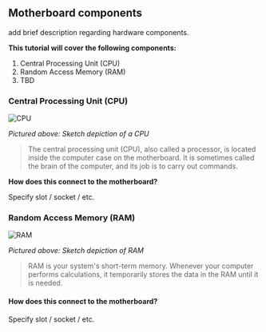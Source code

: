 ## Motherboard components

add brief description regarding hardware components.

**This tutorial will cover the following components:**
1. Central Processing Unit (CPU) 
2. Random Access Memory (RAM) 
3. TBD

### Central Processing Unit (CPU)

![CPU](https://media.gcflearnfree.org/content/55e073157dd48174331f5168_01_17_2014/Inside_CPU-02.jpg "CPU")

*Pictured above: Sketch depiction of a CPU*

> The central processing unit (CPU), also called a processor, is located inside the computer case on the motherboard. It is sometimes called the brain of the computer, and its job is to carry out commands.

**How does this connect to the motherboard?**

Specify slot / socket / etc.

### Random Access Memory (RAM)

![RAM](https://media.gcflearnfree.org/content/55e073157dd48174331f5168_01_17_2014/Inside_RAM-02.jpg "RAM")

*Pictured above: Sketch depiction of RAM*

> RAM is your system's short-term memory. Whenever your computer performs calculations, it temporarily stores the data in the RAM until it is needed.

#### How does this connect to the motherboard?

Specify slot / socket / etc.